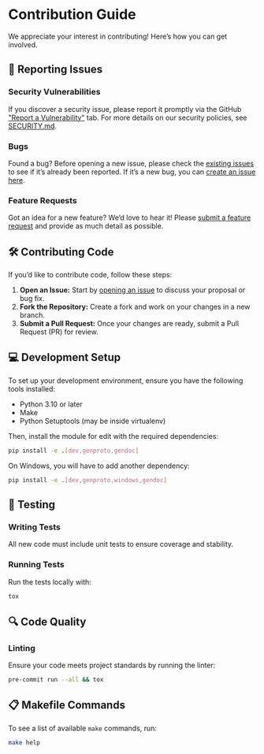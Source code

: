 # Contribution Guide

We appreciate your interest in contributing! Here’s how you can get involved.

## 🐞 Reporting Issues

### Security Vulnerabilities

If you discover a security issue, please report it promptly via the GitHub ["Report a Vulnerability"][new-security] tab.
For more details on our security policies, see [SECURITY.md](SECURITY.md).

### Bugs

Found a bug?
Before opening a new issue, please check the [existing issues][issues] to see if it’s already been reported.
If it’s a new bug, you can [create an issue here][new-issue].

### Feature Requests

Got an idea for a new feature? We’d love to hear it!
Please [submit a feature request][new-issue] and provide as much detail as possible.

## 🛠️ Contributing Code

If you’d like to contribute code, follow these steps:

1. **Open an Issue:** Start by [opening an issue][new-issue] to discuss your proposal or bug fix.
2. **Fork the Repository:** Create a fork and work on your changes in a new branch.
3. **Submit a Pull Request:** Once your changes are ready, submit a Pull Request (PR) for review.

## 💻 Development Setup

To set up your development environment, ensure you have the following tools installed:

- Python 3.10 or later
- Make
- Python Setuptools (may be inside virtualenv)

Then, install the module for edit with the required dependencies:

```bash
pip install -e .[dev,genproto,gendoc]
```

On Windows, you will have to add another dependency:

```bash
pip install -e .[dev,genproto,windows,gendoc]
```

## 🧪 Testing

### Writing Tests

All new code must include unit tests to ensure coverage and stability.

### Running Tests

Run the tests locally with:

```bash
tox
```

## 🔍 Code Quality

### Linting

Ensure your code meets project standards by running the linter:

```bash
pre-commit run --all && tox
```

## 📋 Makefile Commands

To see a list of available `make` commands, run:

```bash
make help
```


[issues]: https://github.com/nebius/pysdk/issues
[new-issue]: https://github.com/nebius/pysdk/issues/new/choose
[new-security]: https://github.com/nebius/pysdk/security/advisories/new
